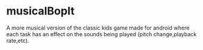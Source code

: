 # musicalBopIt
A more musical version of the classic kids game made for android where each task has an effect on the sounds being played (pitch change,playback rate,etc).
